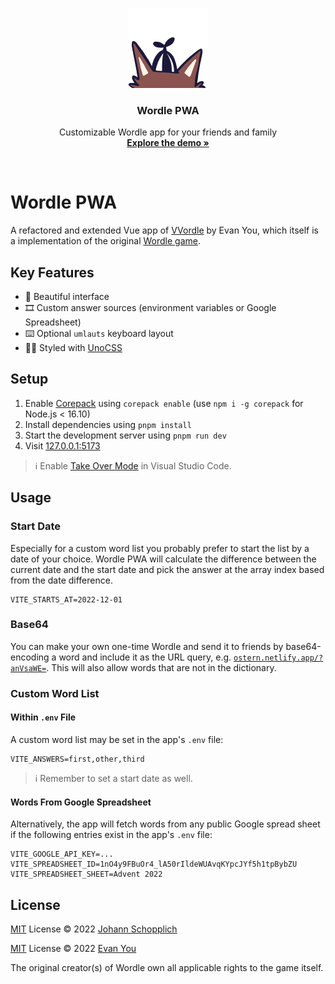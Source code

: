 <p align="center">
  <img src="./public/images/header.png" alt="Logo of Wordle PWA" width="128" height="128">
</p>

<h3 align="center">Wordle PWA</h3>

<p align="center">
  Customizable Wordle app for your friends and family<br>
  <a href="https://ostern.netlify.app"><strong>Explore the demo »</strong></a>
</p>

<br>

# Wordle PWA

A refactored and extended Vue app of [VVordle](https://github.com/yyx990803/vue-wordle) by Evan You, which itself is a implementation of the original [Wordle game](https://www.nytimes.com/games/wordle/index.html).

## Key Features

- 🐤 Beautiful interface
- 🎞 Custom answer sources (environment variables or Google Spreadsheet)
- ⌨️ Optional `umlauts` keyboard layout
- 💆‍♀️ Styled with [UnoCSS](https://github.com/unocss/unocss)

## Setup

1. Enable [Corepack](https://github.com/nodejs/corepack) using `corepack enable` (use `npm i -g corepack` for Node.js < 16.10)
2. Install dependencies using `pnpm install`
3. Start the development server using `pnpm run dev`
4. Visit [127.0.0.1:5173](http://127.0.0.1:5173/)

> ℹ️ Enable [Take Over Mode](https://vuejs.org/guide/typescript/overview.html#takeover-mode) in Visual Studio Code.

## Usage

### Start Date

Especially for a custom word list you probably prefer to start the list by a date of your choice. Wordle PWA will calculate the difference between the current date and the start date and pick the answer at the array index based from the date difference.

```
VITE_STARTS_AT=2022-12-01
```

### Base64

You can make your own one-time Wordle and send it to friends by base64-encoding a word and include it as the URL query, e.g. [`ostern.netlify.app/?anVsaWE=`](https://ostern.netlify.app/?anVsaWE=). This will also allow words that are not in the dictionary.

### Custom Word List

#### Within `.env` File

A custom word list may be set in the app's `.env` file:

```
VITE_ANSWERS=first,other,third
```

> ℹ️ Remember to set a start date as well.

#### Words From Google Spreadsheet

Alternatively, the app will fetch words from any public Google spread sheet if the following entries exist in the app's `.env` file:

```
VITE_GOOGLE_API_KEY=...
VITE_SPREADSHEET_ID=1nO4y9FBuOr4_lA50rIldeWUAvqKYpcJYf5h1tpBybZU
VITE_SPREADSHEET_SHEET=Advent 2022
```

## License

[MIT](./LICENSE) License © 2022 [Johann Schopplich](https://github.com/johannschopplich)

[MIT](./LICENSE) License © 2022 [Evan You](https://github.com/yyx990803)

The original creator(s) of Wordle own all applicable rights to the game itself.

